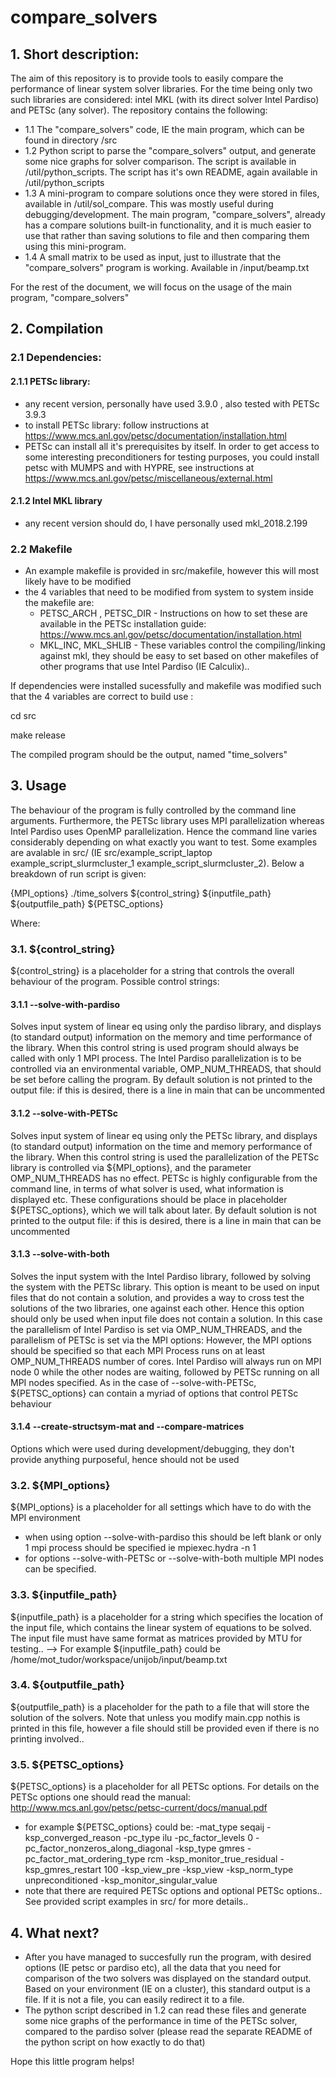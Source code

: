 # compare_solvers
## 1. Short description:
  The aim of this repository is to provide tools to easily compare the performance of linear system solver libraries. For the time being only two such libraries are considered: intel MKL (with its direct solver Intel Pardiso) and PETSc (any solver).
  The repository contains the following:
*  1.1 The "compare_solvers" code, IE the main program, which can be found in directory /src
*  1.2 Python script to parse the "compare_solvers" output, and generate some nice graphs for solver comparison. The script is available in /util/python_scripts. The script has it's own README, again available in /util/python_scripts
*  1.3 A mini-program to compare solutions once they were stored in files, available in /util/sol_compare. This was mostly useful during debugging/development. The main program, "compare_solvers", already has a compare solutions built-in functionality, and it is much easier to use that rather than saving solutions to file and then comparing them using this mini-program. 
*  1.4 A small matrix to be used as input, just to illustrate that the "compare_solvers" program is working. Available in /input/beamp.txt
  
  For the rest of the document, we will focus on the usage of the main program, "compare_solvers"

## 2. Compilation
###  2.1 Dependencies:
####    2.1.1 PETSc library:
*    any recent version, personally have used 3.9.0 , also tested with PETSc 3.9.3
*    to install PETSc library: follow instructions at https://www.mcs.anl.gov/petsc/documentation/installation.html
*    PETSc can install all it's prerequisites by itself. In order to get access to some interesting preconditioners for testing purposes, you could install petsc with MUMPS and with HYPRE, see instructions at https://www.mcs.anl.gov/petsc/miscellaneous/external.html
####    2.1.2 Intel MKL library
*    any recent version should do, I have personally used mkl_2018.2.199
###  2.2 Makefile
*    An example makefile is provided in src/makefile, however this will most likely have to be modified
*    the 4 variables that need to be modified from system to system inside the makefile are:
        - PETSC_ARCH , PETSC_DIR - Instructions on how to set these are available in the PETSc installation guide: https://www.mcs.anl.gov/petsc/documentation/installation.html
        - MKL_INC, MKL_SHLIB - These variables control the compiling/linking against mkl, they should be easy to set based on other makefiles of other programs that use Intel Pardiso (IE Calculix)..
   
   If dependencies were installed sucessfully and makefile was modified such that the 4 variables are correct to build use :
   
   cd src
   
   make release
   
   The compiled program should be the output, named "time_solvers"
  
## 3. Usage
The behaviour of the program is fully controlled by the command line arguments. Furthermore, the PETSc library uses MPI parallelization whereas Intel Pardiso uses OpenMP parallelization. Hence the command line varies considerably depending on what exactly you want to test. Some examples are avalable in src/ (IE src/example_script_laptop example_script_slurmcluster_1 example_script_slurmcluster_2). Below a breakdown of run script is given:
  
   
   {MPI_options} ./time_solvers  ${control_string} ${inputfile_path} ${outputfile_path} ${PETSC_options}
   
   Where:
###   3.1. ${control_string}
${control_string} is a placeholder for a string that controls the overall behaviour of the program. Possible control strings:
####      3.1.1 --solve-with-pardiso
Solves input system of linear eq using only the pardiso library, and displays (to standard output) information on the memory and time performance of the library. When this control string is used program should always be called with only 1 MPI process. The Intel Pardiso parallelization is to be controlled via an environmental variable, OMP_NUM_THREADS, that should be set before calling the program. By default solution is not printed to the output file: if this is desired, there is a line in main that can be uncommented
####      3.1.2 --solve-with-PETSc
Solves input system of linear eq using only the PETSc library, and displays (to standard output) information on the time and memory performance of the library. When this control string is used the parallelization of the PETSc library is controlled via ${MPI_options}, and the parameter OMP_NUM_THREADS has no effect. PETSc is highly configurable from the command line, in terms of what solver is used, what information is displayed etc. These configurations should be place in placeholder ${PETSC_options}, which we will talk about later. By default solution is not printed to the output file: if this is desired, there is a line in main that can be uncommented
####      3.1.3 --solve-with-both
Solves the input system with the Intel Pardiso library, followed by solving the system with the PETSc library. This option is meant to be used on input files that do not contain a solution, and provides a way to cross test the solutions of the two libraries, one against each other. Hence this option should only be used when input file does not contain a solution. In this case the parallelism of Intel Pardiso is set via OMP_NUM_THREADS, and the parallelism of PETSc is set via the MPI options: However, the MPI options should be specified so that each MPI Process runs on at least OMP_NUM_THREADS number of cores. Intel Pardiso will always run on MPI node 0 while the other nodes are waiting, followed by PETSc running on all MPI nodes specified. As in the case of --solve-with-PETSc, ${PETSC_options} can contain a myriad of options that control PETSc behaviour
 ####     3.1.4 --create-structsym-mat and --compare-matrices
Options which were used during development/debugging, they don't provide anything purposeful, hence should not be used
   
###   3.2. ${MPI_options}
${MPI_options} is a placeholder for all settings which have to do with the MPI environment
 * when using option --solve-with-pardiso this should be left blank or only 1 mpi process should be specified ie mpiexec.hydra -n 1
 * for options --solve-with-PETSc or --solve-with-both multiple MPI nodes can be specified.
 ###  3.3. ${inputfile_path}
${inputfile_path} is a placeholder for a string which specifies the location of the input file, which contains
the linear system of equations to be solved. The input file must have same format as matrices provided by MTU for testing..
       --> For example ${inputfile_path} could be /home/mot_tudor/workspace/unijob/input/beamp.txt
###   3.4. ${outputfile_path}
${outputfile_path} is a placeholder for the path to a file that will store the solution of the solvers. Note that 
unless you modify main.cpp nothis is printed in this file, however a file should still be provided even if there is no printing involved..
###   3.5. ${PETSC_options}
${PETSC_options} is a placeholder for all PETSc options. For details on the PETSc options one should read the manual: http://www.mcs.anl.gov/petsc/petsc-current/docs/manual.pdf
* for example ${PETSC_options} could be: -mat_type seqaij  -ksp_converged_reason -pc_type ilu -pc_factor_levels 0 -pc_factor_nonzeros_along_diagonal -ksp_type gmres -pc_factor_mat_ordering_type rcm  -ksp_monitor_true_residual -ksp_gmres_restart 100 -ksp_view_pre -ksp_view -ksp_norm_type unpreconditioned -ksp_monitor_singular_value
* note that there are required PETSc options and optional PETSc options.. See provided script examples in src/ for more details..
  
##  4. What next?
*    After you have managed to succesfully run the program, with desired options (IE petsc or pardiso etc), all the data that you need for comparison of the two solvers was displayed on the standard output. Based on your environment (IE on a cluster), this standard output is a file. If it is not a file, you can easily redirect it to a file.
*    The python script described in 1.2 can read these files and generate some nice graphs of the performance in time of the PETSc solver, compared to the pardiso solver (please read the separate README of the python script on how exactly to do that)


Hope this little program helps!
